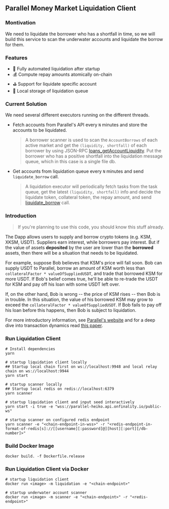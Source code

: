 ## Parallel Money Market Liquidation Client

### Montivation

We need to liquidate the borrower who has a shortfall in time, so we will build this service to scan the underwater accounts and liquidate the borrow for them.

### Features

- 🤖️ Fully automated liquidation after startup
- 💰 Compute repay amounts atomically on-chain
- ⛳️ Support for liquidate specific account
- 🧰 Local storage of liquidation queue

### Current Solution

We need several different executors running on the different threads.

- Fetch accounts from Parallel's API every `N` minutes and store the accounts to be liquidated.

  > A borrower scanner is used to scan the `AccountBorrows` of each active market and get the `(liquidity, shortfall)` of each borrower by using JSON-RPC [loans_getAccountLiquidity](https://github.com/parallel-finance/parallel/issues/273). Put the borrower who has a positive shortfall into the liquidation message queue, which in this case is a single file db.

- Get accounts from liquidation queue every `N` minutes and send `liquidate_borrow` call.

  > A liquidation executor will periodically fetch tasks from the task queue, get the latest `(liquidity, shortfall)` info and decide the liquidate token, collateral token, the repay amount, and send [liquidate_borrow](https://api-docs.parallel.fi/pallet_loans/pallet/enum.Call.html#variant.liquidate_borrow) call.

### Introduction

> If you're planning to use this code, you should know this stuff already. 

The Dapp allows users to supply and borrow crypto tokens (e.g. KSM, XKSM, USDT). Suppliers earn interest, while borrowers pay interest. But if the value of assets **deposited** by the user are lower than the **borrowed** assets, then there will be a situation that needs to be liquidated.

For example, suppose Bob believes that KSM's price will fall soon. Bob can supply USDT to Parallel, borrow an amount of KSM worth less than `collateralFactor * valueOfSuppliedUSDT`, and trade that borrowed KSM for more USDT. If Bob's belief comes true, he'll be able to re-trade the USDT for KSM and pay off his loan with some USDT left over.

If, on the other hand, Bob is wrong -- the price of KSM rises -- then Bob is in trouble. In this situation, the value of his borrowed KSM may grow to exceed the `collateralFactor * valueOfSuppliedUSDT`. If Bob fails to pay off his loan before this happens, then Bob is subject to liquidation.

For more introductory information, see [Parallel's website](https://parallel.fi) and for a deep dive into transaction dynamics read [this paper](https://docs.parallel.fi/white-paper).

### Run Liquidation Client

```shell
# Install dependencies
yarn

# startup liquidation client locally
## Startup local chain first on ws://localhost:9948 and local relay chain on ws://localhost:9944
yarn start

# startup scanner locally
## Startup local redis on redis://localhost:6379
yarn scanner

# startup liquidation client and input seed interactively
yarn start -i true -e "wss://parallel-heiko.api.onfinality.io/public-ws"

# startup scanner on configured redis endpoint
yarn scanner -e "<chain-endpoint-in-wss>" -r "<redis-endpoint-in-format-of-redis[s]://[[username][:password]@][host][:port][/db-number]>"
```

### Build Docker Image

```shell
docker build. -f Dockerfile.release
```

### Run Liquidation Client via Docker

```shell
# startup liquidation client
docker run <image> -m liquidation -e "<chain-endpoint>"

# startup underwater account scanner
docker run <image> -m scanner -e "<chain-endpoint>" -r "<redis-endpoint>"
```
